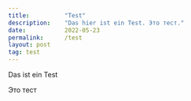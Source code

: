 ```yaml
---
title:          "Test"
description:    "Das hier ist ein Test. Это тест."
date:           2022-05-23
permalink:      /test
layout: post
tag: test
---
```


Das ist ein Test

Это тест
